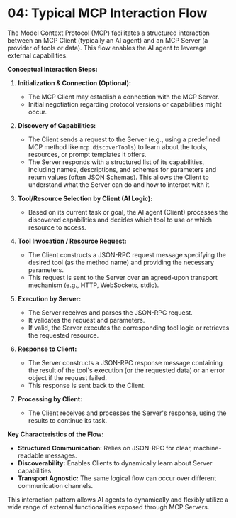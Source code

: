 # 04: Typical MCP Interaction Flow

The Model Context Protocol (MCP) facilitates a structured interaction between an MCP Client (typically an AI agent) and an MCP Server (a provider of tools or data). This flow enables the AI agent to leverage external capabilities.

**Conceptual Interaction Steps:**

1.  **Initialization & Connection (Optional):**
    *   The MCP Client may establish a connection with the MCP Server.
    *   Initial negotiation regarding protocol versions or capabilities might occur.

2.  **Discovery of Capabilities:**
    *   The Client sends a request to the Server (e.g., using a predefined MCP method like `mcp.discoverTools`) to learn about the tools, resources, or prompt templates it offers.
    *   The Server responds with a structured list of its capabilities, including names, descriptions, and schemas for parameters and return values (often JSON Schemas). This allows the Client to understand what the Server can do and how to interact with it.

3.  **Tool/Resource Selection by Client (AI Logic):**
    *   Based on its current task or goal, the AI agent (Client) processes the discovered capabilities and decides which tool to use or which resource to access.

4.  **Tool Invocation / Resource Request:**
    *   The Client constructs a JSON-RPC request message specifying the desired tool (as the method name) and providing the necessary parameters.
    *   This request is sent to the Server over an agreed-upon transport mechanism (e.g., HTTP, WebSockets, stdio).

5.  **Execution by Server:**
    *   The Server receives and parses the JSON-RPC request.
    *   It validates the request and parameters.
    *   If valid, the Server executes the corresponding tool logic or retrieves the requested resource.

6.  **Response to Client:**
    *   The Server constructs a JSON-RPC response message containing the result of the tool's execution (or the requested data) or an error object if the request failed.
    *   This response is sent back to the Client.

7.  **Processing by Client:**
    *   The Client receives and processes the Server's response, using the results to continue its task.

**Key Characteristics of the Flow:**
*   **Structured Communication:** Relies on JSON-RPC for clear, machine-readable messages.
*   **Discoverability:** Enables Clients to dynamically learn about Server capabilities.
*   **Transport Agnostic:** The same logical flow can occur over different communication channels.

This interaction pattern allows AI agents to dynamically and flexibly utilize a wide range of external functionalities exposed through MCP Servers.
